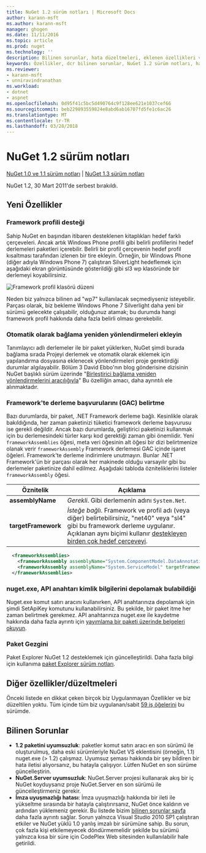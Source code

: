 ```yaml
---
title: NuGet 1.2 sürüm notları | Microsoft Docs
author: karann-msft
ms.author: karann-msft
manager: ghogen
ms.date: 11/11/2016
ms.topic: article
ms.prod: nuget
ms.technology: ''
description: Bilinen sorunlar, hata düzeltmeleri, eklenen özellikleri ve dcr dahil olmak üzere NuGet 1.2 için sürüm notları.
keywords: Özellikler, dcr bilinen sorunlar, NuGet 1.2 sürüm notları, hata düzeltmeleri eklendi
ms.reviewer:
- karann-msft
- unniravindranathan
ms.workload:
- dotnet
- aspnet
ms.openlocfilehash: 0d95f41c5bc5d490764c9f128ee621e1037cef66
ms.sourcegitcommit: beb229893559824e8abd6ab16707fd5fe1c6ac26
ms.translationtype: MT
ms.contentlocale: tr-TR
ms.lasthandoff: 03/28/2018
---
```

# <a name="nuget-12-release-notes"></a>NuGet 1.2 sürüm notları

[NuGet 1.0 ve 1.1 sürüm notları](../release-notes/nuget-1.1.md) | [NuGet 1.3 sürüm notları](../release-notes/nuget-1.3.md)

NuGet 1.2, 30 Mart 2011'de serbest bırakıldı.

## <a name="new-features"></a>Yeni Özellikler

### <a name="framework-profile-support"></a>Framework profili desteği

Sahip NuGet en başından itibaren desteklenen kitaplıkları hedef farklı çerçeveleri. Ancak artık Windows Phone profili gibi belirli profillerini hedef derlemeleri paketleri içerebilir. Belirli bir profil çerçevenin hedef profil kısaltması tarafından izlenen bir tire ekleyin. Örneğin, bir Windows Phone (diğer adıyla Windows Phone 7) çalıştıran SilverLight hedeflemek için aşağıdaki ekran görüntüsünde gösterildiği gibi sl3 wp klasöründe bir derlemeyi koyabilirsiniz.

![Framework profil klasörü düzeni](./media/framework-profile-support.png)

Neden biz yalnızca bilinen ad "wp7" kullanılacak seçmediyseniz isteyebilir. Parçası olarak, biz bekleme Windows Phone 7 Silverlight daha yeni bir sürümü gelecekte çalışabilir, olduğunuz atamak; bu durumda hangi framework profil hakkında daha fazla belirli olması gerekebilir.

### <a name="automatically-add-binding-redirects"></a>Otomatik olarak bağlama yeniden yönlendirmeleri ekleyin

Tanımlayıcı adlı derlemeler ile bir paket yüklerken, NuGet şimdi burada bağlama sırada Projeyi derlemek ve otomatik olarak eklemek için yapılandırma dosyasına eklenecek yönlendirmeleri proje gerektirdiği durumlar algılayabilir. Bölüm 3 David Ebbo'nın blog gönderisine dizisinin NuGet başlıklı sürüm üzerinde "[Birleştirici bağlama yeniden yönlendirmelerini aracılığıyla](http://blog.davidebbo.com/2011/01/nuget-versioning-part-3-unification-via.html)" Bu özelliğin amacı, daha ayrıntılı ele alınmaktadır.

<a name="framework-assembly-refs"></a>

### <a name="specifying-framework-assembly-references-gac"></a>Framework'te derleme başvurularını (GAC) belirtme

Bazı durumlarda, bir paket, .NET Framework derleme bağlı. Kesinlikle olarak bakıldığında, her zaman paketinizi tüketici framework derleme başvurusu ise gerekli değildir. Ancak bazı durumlarda, geliştirici paketinizi kullanmak için bu derlemesindeki türler karşı kod gerektiği zaman gibi önemlidir. Yeni `frameworkAssemblies` öğesi, meta veri öğesinin alt öğesi bir dizi belirtmenize olanak verir `frameworkAssembly` Framework derlemesi GAC içinde işaret öğeleri. Framework'te derleme indirimlere unutmayın.
Bunlar .NET Framework'ün bir parçası olarak her makinede olduğu varsayılır gibi bu derlemeler paketinize dahil edilmez. Aşağıdaki tabloda özniteliklerini listeler `frameworkAssembly` öğesi.


|Öznitelik |Açıklama|
|----------------|-----------|
|**assemblyName**|*Gerekli*. Gibi derlemenin adını `System.Net`.|
|**targetFramework**|*İsteğe bağlı*. Framework ve profil adı (veya diğer) belirtebilirsiniz, "net40" veya "sl4" gibi bu framework derleme uygulanır. Açıklanan aynı biçimi kullanır [destekleyen birden çok hedef çerçeveyi](../create-packages/supporting-multiple-target-frameworks.md).|

```xml
  <frameworkAssemblies>
    <frameworkAssembly assemblyName="System.ComponentModel.DataAnnotations" targetFramework="net40" />
    <frameworkAssembly assemblyName="System.ServiceModel" targetFramework="net40" />
  </frameworkAssemblies>
```

### <a name="nugetexe-now-is-able-to-store-api-key-credentials"></a>nuget.exe, API anahtarı kimlik bilgilerini depolamak bulabildiği

Nuget.exe komut satırı aracını kullanırken, API anahtarınıza depolamak için şimdi SetApiKey komutunu kullanabilirsiniz. Bu şekilde, bir paket itme her zaman belirtmek gerekmez. API anahtarınıza nuget.exe ile kaydetme hakkında daha fazla ayrıntı için [yayımlama bir paketi üzerinde belgeleri okuyun](../create-packages/publish-a-package.md).

### <a name="package-explorer"></a>Paket Gezgini
Paket Explorer NuGet 1.2 desteklemek için güncelleştirildi. Daha fazla bilgi için kullanıma [paket Explorer sürüm notları](http://nuget.codeplex.com/wikipage?title=New%20features%20in%20NuGet%20Package%20Explorer%201.0).

## <a name="other-featuresfixes"></a>Diğer özellikler/düzeltmeleri

Önceki listede en dikkat çeken birçok biz Uygulanmayan Özellikler ve biz düzeltilen yoktu. Tüm içinde tüm biz uygulanan/sabit [59 iş öğelerini](http://nuget.codeplex.com/workitem/list/advanced?keyword=&status=All&type=All&priority=All&release=NuGet%201.2&assignedTo=All&component=All&sortField=Votes&sortDirection=Descending&page=0) bu sürümde.

## <a name="known-issues"></a>Bilinen Sorunlar

* **1.2 paketini uyumsuzluk**: paketler komut satırı aracı en son sürümü ile oluşturulmuş, daha eski sürümleriyle NuGet VS eklentisini (örneğin, 1.1) nuget.exe (> 1.2) çalışmaz. Uyumsuz şeması hakkında bir şey bildiren bir hata iletisi alıyorsanız, bu hatayla çalışıyor. Lütfen NuGet en son sürüme güncelleştirin.
* **NuGet.Server uyumsuzluk**: NuGet.Server projesi kullanarak akış bir iç NuGet koyduysanız proje NuGet.Server en son sürümü ile güncelleştirmeniz gerekir.
* **İmza uyuşmazlığı hatası**: İmza uyuşmazlığı hakkında bir ileti ile yükseltme sırasında bir hatayla çalıştırırsanız, NuGet önce kaldırın ve ardından yüklemeniz gerekir. Bu listede bizim [bilinen sorunlar sayfa](../release-notes/known-issues.md) daha fazla ayrıntı sağlar. Sorun yalnızca Visual Studio 2010 SP1 çalıştıran etkiler ve NuGet yüklü 1.0 yanlış imzalı bir sürümüne sahip. Bu sorun, çok fazla kişi etkilemeyecek döndürmemelidir şekilde bu sürümü yalnızca kısa bir süre için CodePlex Web sitesinden kullanılabilir hale getirildi.